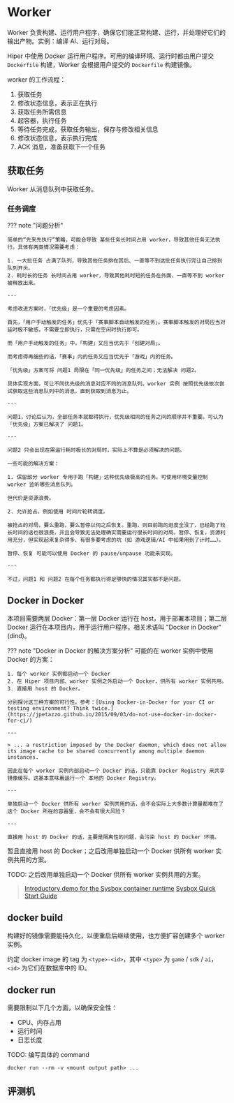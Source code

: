 # Worker

Worker 负责构建、运行用户程序，确保它们能正常构建、运行，并处理好它们的输出产物。实例：编译 AI、运行对局。

Hiper 中使用 Docker 运行用户程序。可用的编译环境、运行时都由用户提交 `Dockerfile` 构建，Worker 会根据用户提交的 `Dockerfile` 构建镜像。

worker 的工作流程：

1. 获取任务
2. 修改状态信息，表示正在执行
3. 获取任务所需信息
4. 起容器，执行任务
5. 等待任务完成，获取任务输出，保存与修改相关信息
6. 修改状态信息，表示执行完成
7. ACK 消息，准备获取下一个任务

## 获取任务

Worker 从消息队列中获取任务。

### 任务调度

??? note "问题分析"

    简单的“先来先执行”策略，可能会导致 某些任务长时间占用 worker，导致其他任务无法执行。具体有两类情况需要考虑：

    1. 一大批任务 占满了队列，导致其他任务排在其后、一直等不到这批任务执行完让自己排到队列开头。
    2. 耗时长的任务 长时间占用 worker，导致其他耗时短的任务在外面、一直等不到 worker 被释放出来。

    ---

    考虑改进方案时，「优先级」是一个重要的考虑因素。
    
    首先，「用户手动触发的任务」优先于「赛事脚本自动触发的任务」。赛事脚本触发的对局应当对延时极不敏感，不需要立即执行，只需在空闲时执行即可。
    
    而「用户手动触发的任务」中，「构建」又应当优先于「创建对局」。

    而考虑得再细些的话，「赛事」内的任务又应当优先于「游戏」内的任务。

    「优先级」方案可将 问题1 局限在「同一优先级」的任务之间；无法解决 问题2。

    具体实现方面，可让不同优先级的消息对应不同的消息队列。worker 实例 按照优先级依次尝试获取这些消息队列中的消息，直到获取到消息为止。

    ---

    问题1，讨论后认为，全部任务本就都得执行，优先级相同的任务之间的顺序并不重要。可认为「优先级」方案已解决了 问题1。

    ---

    问题2 只会出现在需运行耗时极长的对局时，实际上不算是必须解决的问题。

    一些可能的解决方案：

    1. 保留部分 worker 专用于跑「构建」这种优先级极高的任务。可使用环境变量控制 worker 监听哪些消息队列。

    但代价是资源浪费。

    2. 允许抢占。例如使用 时间片轮转调度。
    
    被抢占的对局，要么重跑，要么暂停以伺之后恢复。重跑，则目前跑的进度全没了，已经跑了较长时间的话也很浪费，并且会导致无法处理确实需要运行很长时间的对局。暂停、恢复，资源利用充分，但实现起来复杂得多、有很多要考虑的坑（如 游戏逻辑/AI 中如果用到了计时……）。

    暂停、恢复 可能可以使用 Docker 的 pause/unpause 功能来实现。

    ---

    不过，问题1 和 问题2 在每个任务都执行得足够快的情况其实都不是问题。

## Docker in Docker

本项目需要两层 Docker：第一层 Docker 运行在 host，用于部署本项目；第二层 Docker 运行在本项目内，用于运行用户程序。相关术语叫 "Docker in Docker"(dind)。

??? note "Docker in Docker 的解决方案分析"
    可能的在 worker 实例中使用 Docker 的方案：

    1. 每个 worker 实例都启动一个 Docker
    2. 在 Hiper 项目内部、worker 实例之外启动一个 Docker，供所有 worker 实例共用。
    3. 直接用 host 的 Docker。

    分别探讨这三种方案的可行性。参考：[Using Docker-in-Docker for your CI or testing environment? Think twice.](https://jpetazzo.github.io/2015/09/03/do-not-use-docker-in-docker-for-ci/)

    ---

    > ... a restriction imposed by the Docker daemon, which does not allow its image cache to be shared concurrently among multiple daemon instances.

    因此在每个 worker 实例内部启动一个 Docker 的话，只能靠 Docker Registry 来共享镜像缓存。这基本意味着运行一个 本地的 Docker Registry。
    
    ---

    单独启动一个 Docker 供所有 worker 实例共用的话，会不会实际上大多数计算量都堆在了这个 Docker 所在的容器里，会不会有很大风险？

    ---

    直接用 host 的 Docker 的话，主要是隔离性的问题，会污染 host 的 Docker 环境。

暂且直接用 host 的 Docker；之后改用单独启动一个 Docker 供所有 worker 实例共用的方案。

TODO: 之后改用单独启动一个 Docker 供所有 worker 实例共用的方案。

> [Introductory demo for the Sysbox container runtime](https://asciinema.org/a/kkTmOxl8DhEZiM2fLZNFlYzbo)
> [Sysbox Quick Start Guide](https://github.com/nestybox/sysbox/blob/master/docs/quickstart/README.md)

## docker build

构建好的镜像需要能持久化，以便重启后继续使用，也方便扩容创建多个 worker 实例。

约定 docker image 的 tag 为 `<type>-<id>`，其中 `<type>` 为 `game` / `sdk` / `ai`，`<id>` 为它们在数据库中的 ID。

## docker run

需要限制以下几个方面，以确保安全性：

- CPU、内存占用
- 运行时间
- 日志长度

TODO: 编写具体的 command

`docker run --rm -v <mount output path> ...`

## 评测机
